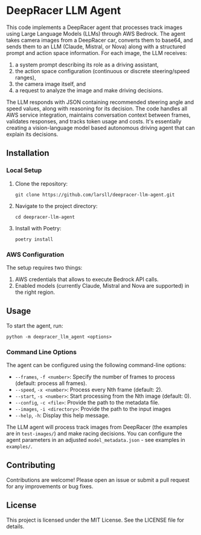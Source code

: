 # DeepRacer LLM Agent

This code implements a DeepRacer agent that processes track images using Large Language Models (LLMs) through AWS Bedrock. The agent takes camera images from a DeepRacer car, converts them to base64, and sends them to an LLM (Claude, Mistral, or Nova) along with a structured prompt and action space information. For each image, the LLM receives:

1. a system prompt describing its role as a driving assistant,
2. the action space configuration (continuous or discrete steering/speed ranges),
3. the camera image itself, and
4. a request to analyze the image and make driving decisions.

The LLM responds with JSON containing recommended steering angle and speed values, along with reasoning for its decision. The code handles all AWS service integration, maintains conversation context between frames, validates responses, and tracks token usage and costs. It's essentially creating a vision-language model based autonomous driving agent that can explain its decisions.

## Installation

### Local Setup

1. Clone the repository:
   ```
   git clone https://github.com/larsll/deepracer-llm-agent.git
   ```
2. Navigate to the project directory:
   ```
   cd deepracer-llm-agent
   ```
3. Install with Poetry:
   ```
   poetry install
   ```

### AWS Configuration

The setup requires two things:

1.  AWS credentials that allows to execute Bedrock API calls.
2.  Enabled models (currently Claude, Mistral and Nova are supported) in the right region.

## Usage

To start the agent, run:

```
python -m deepracer_llm_agent <options>
```

### Command Line Options

The agent can be configured using the following command-line options:

- `--frames`, `-f <number>`: Specify the number of frames to process (default: process all frames).
- `--speed`, `-x <number>`: Process every Nth frame (default: 2).
- `--start`, `-s <number>`: Start processing from the Nth image (default: 0).
- `--config`, `-c <file>`: Provide the path to the metadata file.
- `--images`, `-i <directory>`: Provide the path to the input images
- `--help`, `-h`: Display this help message.

The LLM agent will process track images from DeepRacer (the examples are in `test-images/`) and make racing decisions. You can configure the agent parameters in
an adjusted `model_metadata.json` - see examples in `examples/`.

## Contributing

Contributions are welcome! Please open an issue or submit a pull request for any improvements or bug fixes.

## License

This project is licensed under the MIT License. See the LICENSE file for details.
